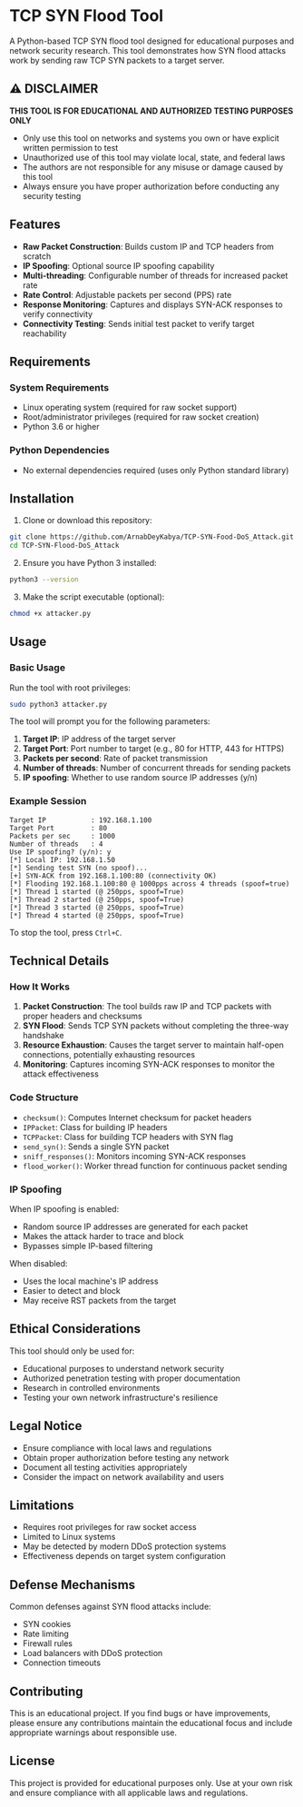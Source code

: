 # TCP SYN Flood Tool

A Python-based TCP SYN flood tool designed for educational purposes and network security research. This tool demonstrates how SYN flood attacks work by sending raw TCP SYN packets to a target server.

## ⚠️ DISCLAIMER

**THIS TOOL IS FOR EDUCATIONAL AND AUTHORIZED TESTING PURPOSES ONLY**

- Only use this tool on networks and systems you own or have explicit written permission to test
- Unauthorized use of this tool may violate local, state, and federal laws
- The authors are not responsible for any misuse or damage caused by this tool
- Always ensure you have proper authorization before conducting any security testing

## Features

- **Raw Packet Construction**: Builds custom IP and TCP headers from scratch
- **IP Spoofing**: Optional source IP spoofing capability
- **Multi-threading**: Configurable number of threads for increased packet rate
- **Rate Control**: Adjustable packets per second (PPS) rate
- **Response Monitoring**: Captures and displays SYN-ACK responses to verify connectivity
- **Connectivity Testing**: Sends initial test packet to verify target reachability

## Requirements

### System Requirements

- Linux operating system (required for raw socket support)
- Root/administrator privileges (required for raw socket creation)
- Python 3.6 or higher

### Python Dependencies

- No external dependencies required (uses only Python standard library)

## Installation

1. Clone or download this repository:

```bash
git clone https://github.com/ArnabDeyKabya/TCP-SYN-Food-DoS_Attack.git
cd TCP-SYN-Flood-DoS_Attack
```

2. Ensure you have Python 3 installed:

```bash
python3 --version
```

3. Make the script executable (optional):

```bash
chmod +x attacker.py
```

## Usage

### Basic Usage

Run the tool with root privileges:

```bash
sudo python3 attacker.py
```

The tool will prompt you for the following parameters:

1. **Target IP**: IP address of the target server
2. **Target Port**: Port number to target (e.g., 80 for HTTP, 443 for HTTPS)
3. **Packets per second**: Rate of packet transmission
4. **Number of threads**: Number of concurrent threads for sending packets
5. **IP spoofing**: Whether to use random source IP addresses (y/n)

### Example Session

```
Target IP           : 192.168.1.100
Target Port         : 80
Packets per sec     : 1000
Number of threads   : 4
Use IP spoofing? (y/n): y
[*] Local IP: 192.168.1.50
[*] Sending test SYN (no spoof)...
[+] SYN-ACK from 192.168.1.100:80 (connectivity OK)
[*] Flooding 192.168.1.100:80 @ 1000pps across 4 threads (spoof=true)
[*] Thread 1 started (@ 250pps, spoof=True)
[*] Thread 2 started (@ 250pps, spoof=True)
[*] Thread 3 started (@ 250pps, spoof=True)
[*] Thread 4 started (@ 250pps, spoof=True)
```

To stop the tool, press `Ctrl+C`.

## Technical Details

### How It Works

1. **Packet Construction**: The tool builds raw IP and TCP packets with proper headers and checksums
2. **SYN Flood**: Sends TCP SYN packets without completing the three-way handshake
3. **Resource Exhaustion**: Causes the target server to maintain half-open connections, potentially exhausting resources
4. **Monitoring**: Captures incoming SYN-ACK responses to monitor the attack effectiveness

### Code Structure

- `checksum()`: Computes Internet checksum for packet headers
- `IPPacket`: Class for building IP headers
- `TCPPacket`: Class for building TCP headers with SYN flag
- `send_syn()`: Sends a single SYN packet
- `sniff_responses()`: Monitors incoming SYN-ACK responses
- `flood_worker()`: Worker thread function for continuous packet sending

### IP Spoofing

When IP spoofing is enabled:

- Random source IP addresses are generated for each packet
- Makes the attack harder to trace and block
- Bypasses simple IP-based filtering

When disabled:

- Uses the local machine's IP address
- Easier to detect and block
- May receive RST packets from the target

## Ethical Considerations

This tool should only be used for:

- Educational purposes to understand network security
- Authorized penetration testing with proper documentation
- Research in controlled environments
- Testing your own network infrastructure's resilience

## Legal Notice

- Ensure compliance with local laws and regulations
- Obtain proper authorization before testing any network
- Document all testing activities appropriately
- Consider the impact on network availability and users

## Limitations

- Requires root privileges for raw socket access
- Limited to Linux systems
- May be detected by modern DDoS protection systems
- Effectiveness depends on target system configuration

## Defense Mechanisms

Common defenses against SYN flood attacks include:

- SYN cookies
- Rate limiting
- Firewall rules
- Load balancers with DDoS protection
- Connection timeouts

## Contributing

This is an educational project. If you find bugs or have improvements, please ensure any contributions maintain the educational focus and include appropriate warnings about responsible use.

## License

This project is provided for educational purposes only. Use at your own risk and ensure compliance with all applicable laws and regulations.
